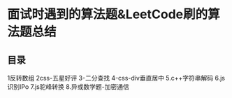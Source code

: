# 面试时遇到的算法题&LeetCode刷的算法题总结
## 目录

1反转数组
2css-五星好评
3-二分查找
4-css-div垂直居中
5.c++字符串解码
6.js识别IPo
7.js驼峰转换
8.异或数学题-加密通信
